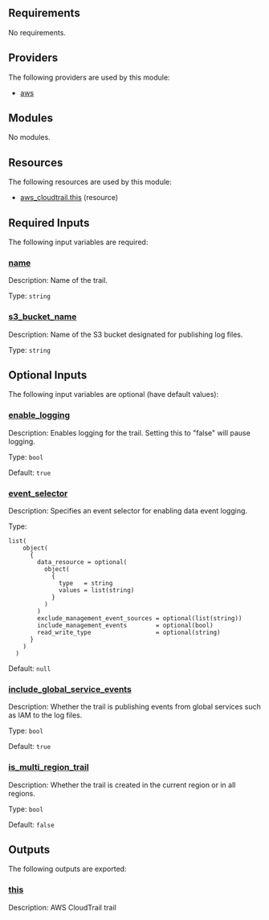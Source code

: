 <!-- BEGIN_TF_DOCS -->
## Requirements

No requirements.

## Providers

The following providers are used by this module:

- <a name="provider_aws"></a> [aws](#provider\_aws)

## Modules

No modules.

## Resources

The following resources are used by this module:

- [aws_cloudtrail.this](https://registry.terraform.io/providers/hashicorp/aws/latest/docs/resources/cloudtrail) (resource)

## Required Inputs

The following input variables are required:

### <a name="input_name"></a> [name](#input\_name)

Description: Name of the trail.

Type: `string`

### <a name="input_s3_bucket_name"></a> [s3\_bucket\_name](#input\_s3\_bucket\_name)

Description: Name of the S3 bucket designated for publishing log files.

Type: `string`

## Optional Inputs

The following input variables are optional (have default values):

### <a name="input_enable_logging"></a> [enable\_logging](#input\_enable\_logging)

Description: Enables logging for the trail. Setting this to "false" will pause logging.

Type: `bool`

Default: `true`

### <a name="input_event_selector"></a> [event\_selector](#input\_event\_selector)

Description: Specifies an event selector for enabling data event logging.

Type:

```hcl
list(
    object(
      {
        data_resource = optional(
          object(
            {
              type   = string
              values = list(string)
            }
          )
        )
        exclude_management_event_sources = optional(list(string))
        include_management_events        = optional(bool)
        read_write_type                  = optional(string)
      }
    )
  )
```

Default: `null`

### <a name="input_include_global_service_events"></a> [include\_global\_service\_events](#input\_include\_global\_service\_events)

Description: Whether the trail is publishing events from global services such as IAM to the log files.

Type: `bool`

Default: `true`

### <a name="input_is_multi_region_trail"></a> [is\_multi\_region\_trail](#input\_is\_multi\_region\_trail)

Description: Whether the trail is created in the current region or in all regions.

Type: `bool`

Default: `false`

## Outputs

The following outputs are exported:

### <a name="output_this"></a> [this](#output\_this)

Description: AWS CloudTrail trail
<!-- END_TF_DOCS -->